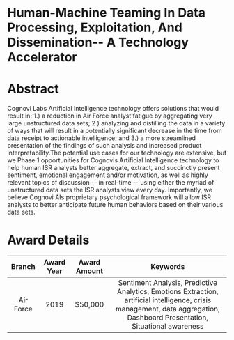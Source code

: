 
Human-Machine Teaming In Data Processing, Exploitation, And Dissemination-- A Technology Accelerator
====================================================================================================

# Abstract


Cognovi Labs Artificial Intelligence technology offers solutions that would result in: 1.) a reduction in Air Force analyst fatigue by aggregating very large unstructured data sets; 2.) analyzing and distilling the data in a variety of ways that will result in a potentially significant decrease in the time from data receipt to actionable intelligence; and 3.) a more streamlined presentation of the findings of such analysis and increased product interpretability.The potential use cases for our technology are extensive, but we Phase 1 opportunities for Cognovis Artificial Intelligence technology to help human ISR analysts better aggregate, extract, and succinctly present sentiment, emotional engagement and/or motivation, as well as highly relevant topics of discussion -- in real-time -- using either the myriad of unstructured data sets the ISR analysts view every day. Importantly, we believe Cognovi AIs proprietary psychological framework will allow ISR analysts to better anticipate future human behaviors based on their various data sets.  

# Award Details

|Branch|Award Year|Award Amount|Keywords|
| :---: | :---: | :---: | :---: |
|Air Force|2019|$50,000|Sentiment Analysis, Predictive Analytics, Emotions Extraction, artificial intelligence, crisis management, data aggregation, Dashboard Presentation, Situational awareness|

